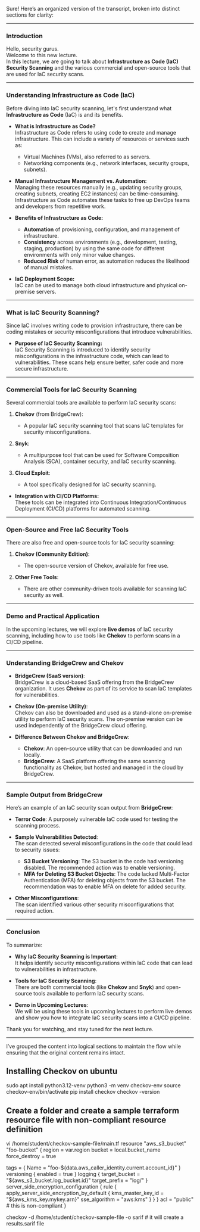 Sure! Here’s an organized version of the transcript, broken into distinct sections for clarity:

---

### **Introduction**
Hello, security gurus.  
Welcome to this new lecture.  
In this lecture, we are going to talk about **Infrastructure as Code (IaC) Security Scanning** and the various commercial and open-source tools that are used for IaC security scans.

---

### **Understanding Infrastructure as Code (IaC)**

Before diving into IaC security scanning, let's first understand what **Infrastructure as Code** (IaC) is and its benefits.

- **What is Infrastructure as Code?**  
  Infrastructure as Code refers to using code to create and manage infrastructure. This can include a variety of resources or services such as:
  - Virtual Machines (VMs), also referred to as servers.
  - Networking components (e.g., network interfaces, security groups, subnets).
  
- **Manual Infrastructure Management vs. Automation:**  
  Managing these resources manually (e.g., updating security groups, creating subnets, creating EC2 instances) can be time-consuming. Infrastructure as Code automates these tasks to free up DevOps teams and developers from repetitive work.

- **Benefits of Infrastructure as Code:**  
  - **Automation** of provisioning, configuration, and management of infrastructure.
  - **Consistency** across environments (e.g., development, testing, staging, production) by using the same code for different environments with only minor value changes.
  - **Reduced Risk** of human error, as automation reduces the likelihood of manual mistakes.

- **IaC Deployment Scope:**  
  IaC can be used to manage both cloud infrastructure and physical on-premise servers.

---

### **What is IaC Security Scanning?**

Since IaC involves writing code to provision infrastructure, there can be coding mistakes or security misconfigurations that introduce vulnerabilities.  

- **Purpose of IaC Security Scanning:**  
  IaC Security Scanning is introduced to identify security misconfigurations in the infrastructure code, which can lead to vulnerabilities. These scans help ensure better, safer code and more secure infrastructure.

---

### **Commercial Tools for IaC Security Scanning**

Several commercial tools are available to perform IaC security scans:

1. **Chekov** (from BridgeCrew):  
   - A popular IaC security scanning tool that scans IaC templates for security misconfigurations.

2. **Snyk**:  
   - A multipurpose tool that can be used for Software Composition Analysis (SCA), container security, and IaC security scanning.

3. **Cloud Exploit**:  
   - A tool specifically designed for IaC security scanning.

- **Integration with CI/CD Platforms:**  
  These tools can be integrated into Continuous Integration/Continuous Deployment (CI/CD) platforms for automated scanning.

---

### **Open-Source and Free IaC Security Tools**

There are also free and open-source tools for IaC security scanning:

1. **Chekov (Community Edition)**:  
   - The open-source version of Chekov, available for free use.

2. **Other Free Tools**:  
   - There are other community-driven tools available for scanning IaC security as well.

---

### **Demo and Practical Application**

In the upcoming lectures, we will explore **live demos** of IaC security scanning, including how to use tools like **Chekov** to perform scans in a CI/CD pipeline.

---

### **Understanding BridgeCrew and Chekov**

- **BridgeCrew (SaaS version)**:  
  BridgeCrew is a cloud-based SaaS offering from the BridgeCrew organization. It uses **Chekov** as part of its service to scan IaC templates for vulnerabilities.

- **Chekov (On-premise Utility)**:  
  Chekov can also be downloaded and used as a stand-alone on-premise utility to perform IaC security scans. The on-premise version can be used independently of the BridgeCrew cloud offering.

- **Difference Between Chekov and BridgeCrew**:  
  - **Chekov**: An open-source utility that can be downloaded and run locally.
  - **BridgeCrew**: A SaaS platform offering the same scanning functionality as Chekov, but hosted and managed in the cloud by BridgeCrew.

---

### **Sample Output from BridgeCrew**

Here’s an example of an IaC security scan output from **BridgeCrew**:

- **Terror Code**: A purposely vulnerable IaC code used for testing the scanning process.
- **Sample Vulnerabilities Detected**:  
  The scan detected several misconfigurations in the code that could lead to security issues:
  - **S3 Bucket Versioning**: The S3 bucket in the code had versioning disabled. The recommended action was to enable versioning.
  - **MFA for Deleting S3 Bucket Objects**: The code lacked Multi-Factor Authentication (MFA) for deleting objects from the S3 bucket. The recommendation was to enable MFA on delete for added security.

- **Other Misconfigurations**:  
  The scan identified various other security misconfigurations that required action.

---

### **Conclusion**

To summarize:

- **Why IaC Security Scanning is Important**:  
  It helps identify security misconfigurations within IaC code that can lead to vulnerabilities in infrastructure.
  
- **Tools for IaC Security Scanning**:  
  There are both commercial tools (like **Chekov** and **Snyk**) and open-source tools available to perform IaC security scans.
  
- **Demo in Upcoming Lectures**:  
  We will be using these tools in upcoming lectures to perform live demos and show you how to integrate IaC security scans into a CI/CD pipeline.

Thank you for watching, and stay tuned for the next lecture.

---

I’ve grouped the content into logical sections to maintain the flow while ensuring that the original content remains intact.





## Installing Checkov on ubuntu
sudo apt install python3.12-venv
python3 -m venv checkov-env
source checkov-env/bin/activate
pip install checkov
checkov -version

## Create a folder and create a sample terraform resource file with non-compliant resource definition
vi /home/student/checkov-sample-file/main.tf
resource "aws_s3_bucket" "foo-bucket" {
  region        = var.region
  bucket        = local.bucket_name
  force_destroy = true

  tags = {
    Name = "foo-${data.aws_caller_identity.current.account_id}"
  }
  versioning {
    enabled = true
  }
  logging {
    target_bucket = "${aws_s3_bucket.log_bucket.id}"
    target_prefix = "log/"
  }
  server_side_encryption_configuration {
    rule {
      apply_server_side_encryption_by_default {
        kms_master_key_id = "${aws_kms_key.mykey.arn}"
        sse_algorithm     = "aws:kms"
      }
    }
  }
  acl           = "public" # this is non-compliant
}

checkov -d /home/student/checkov-sample-file -o sarif # it will create a results.sarif file 



